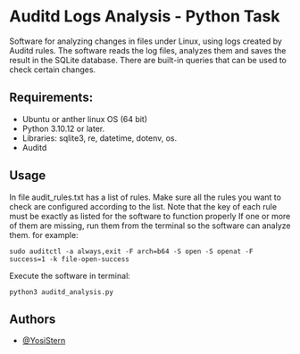 
# Auditd Logs Analysis - Python Task

Software for analyzing changes in files under Linux, using logs created by Auditd rules. The software reads the log files, analyzes them and saves the result in the SQLite database.
There are built-in queries that can be used to check certain changes.


## Requirements:
- Ubuntu or anther linux OS (64 bit)
- Python 3.10.12 or later.
- Libraries: sqlite3, re, datetime, dotenv, os.
- Auditd
## Usage

In file audit_rules.txt has a list of rules. Make sure all the rules you want to check are configured according to the list. Note that the key of each rule must be exactly as listed for the software to function properly
If one or more of them are missing, run them from the terminal so the software can analyze them.
for example:
```
sudo auditctl -a always,exit -F arch=b64 -S open -S openat -F success=1 -k file-open-success

```

Execute the software in terminal:
```
python3 auditd_analysis.py
```

## Authors

- [@YosiStern](https://www.github.com/YosiStern)

